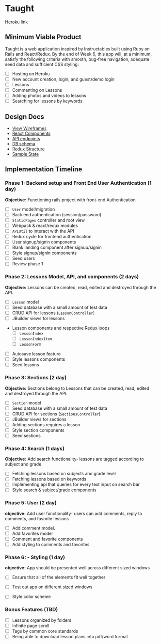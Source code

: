# Taught

[Heroku link][heroku]

[heroku]: http://www.heroku.com

## Minimum Viable Product

Taught is a web application inspired by Instructables built using Ruby on Rails and React/Redux.  By the end of Week 9, this app will, at a minimum, satisfy the following criteria with smooth, bug-free navigation, adequate seed data and sufficient CSS styling:

- [ ] Hosting on Heroku
- [ ] New account creation, login, and guest/demo login
- [ ] Lessons
- [ ] Commenting on Lessons
- [ ] Adding photos and videos to lessons
- [ ] Searching for lessons by keywords

## Design Docs
* [View Wireframes][wireframes]
* [React Components][components]
* [API endpoints][api-endpoints]
* [DB schema][schema]
* [Redux Structure][redux-structure]
* [Sample State][sample-state]

[wireframes]: wireframes
[components]: component-heirarchy.md
[redux-structure]: redux-structure.md
[sample-state]: sample-state.md
[api-endpoints]: api-endpoints.md
[schema]: schema.md

## Implementation Timeline

### Phase 1: Backend setup and Front End User Authentication (1 day)

**Objective:** Functioning rails project with front-end Authentication

- [ ] `User` model/migration
- [ ] Back end authentication (session/password)
- [ ] `StaticPages` controller and root view
- [ ] Webpack & react/redux modules
- [ ] `APIUtil` to interact with the API
- [ ] Redux cycle for frontend authentication
- [ ] User signup/signin components
- [ ] Blank landing component after signup/signin
- [ ] Style signup/signin components
- [ ] Seed users
- [ ] Review phase 1

### Phase 2: Lessons Model, API, and components (2 days)

**Objective:** Lessons can be created, read, edited and destroyed through
the API.

- [ ] `Lesson` model
- [ ] Seed database with a small amount of test data
- [ ] CRUD API for lessons (`LessonController`)
- [ ] JBuilder views for lessons
- Lesson components and respective Redux loops
  - [ ] `LessonIndex`
  - [ ] `LessonIndexItem`
  - [ ] `LessonForm`
- [ ] Autosave lesson feature
- [ ] Style lessons components
- [ ] Seed lessons

### Phase 3: Sections (2 day)

**Objective:** Sections belong to Lessons that can be created, read, edited and destroyed through the API.

- [ ] `Section` model
- [ ] Seed database with a small amount of test data
- [ ] CRUD API for sections (`SectionsController`)
- [ ] JBuilder views for sections
- [ ] Adding sections requires a lesson
- [ ] Style section components
- [ ] Seed sections

### Phase 4: Search (1 days)

**Objective:** Add search functionality- lessons are tagged according to subject and grade

- [ ] Fetching lessons based on subjects and grade level
- [ ] Fetching lessons based on keywords
- [ ] Implementing api that queries for every text input on search bar
- [ ] Style search & subject/grade components

### Phase 5: User (2 day)

**objective:** Add user functionality- users can add comments, reply to comments, and favorite lessons

- [ ] Add comment model.
- [ ] Add favorites model
- [ ] Comment and favorite components
- [ ] Add styling to comments and favorites

### Phase 6: - Styling (1 day)

**objective:** App should be presented well across different sized windows

- [ ] Ensure that all of the elements fit well together
- [ ] Test out app on different sized windows
- [ ] Style color scheme


### Bonus Features (TBD)
- [ ] Lessons organized by folders
- [ ] Infinite page scroll
- [ ] Tags by common core standards
- [ ] Being able to download lesson plans into pdf/word format

